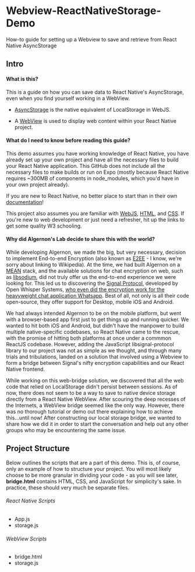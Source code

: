 # Webview-ReactNativeStorage-Demo
How-to guide for setting up a Webview to save and retrieve from React Native AsyncStorage


## Intro

#### What is this?
This is a guide on how you can save data to React Native's AsyncStorage, even when you find yourself working in a WebView.

- [AsyncStorage](https://facebook.github.io/react-native/docs/asyncstorage.html) is the native equivalent of LocalStorage in WebJS.

- A [WebView](https://facebook.github.io/react-native/docs/webview.html) is used to display web content within your React Native project.

#### What do I need to know before reading this guide?
This demo assumes you have working knowledge of React Native, you have already set up your own project and have all the necessary files to build your React Native application.  This GitHub does not include all the necessary files to make builds or run on Expo (mostly because React Native requires ~300MB of components in node_modules, which you'd have in your own project already).

If you are new to React Native, no better place to start than in their own [documentation](https://facebook.github.io/react-native/docs/getting-started.html)!

This project also assumes you are familiar with [WebJS](https://www.w3schools.com/js/default.asp), [HTML](https://www.w3schools.com/html/), and [CSS](https://www.w3schools.com/css/).  If you're new to web development or just need a refresher, hit up the links to get some quality W3 schooling.

#### Why did Algernon's Lab decide to share this with the world?
While developing Algernon, we made the big, but very necessary, decision to implement End-to-end Encryption (also known as [E2EE](https://en.wikipedia.org/wiki/End-to-end_encryption) - I know, we're sorry about linking to Wikipedia).  At the time, we had built Algernon on a [MEAN](http://mean.io/) stack, and the available solutions for chat encryption on web, such as [libsodium](https://github.com/jedisct1/libsodium), did not truly offer us the end-to-end experience we were looking for.  This led us to discovering the [Signal Protocol](https://signal.org/docs/), developed by Open Whisper Systems, [who even did the encryption work for the heavyweight chat application Whatsapp](https://signal.org/blog/whatsapp-complete/).  Best of all, not only is all their code open-source, they offer support for Desktop, mobile iOS and Android.

We had always intended Algernon to be on the mobile platform, but went with a browser-based app first just to get things up and running quicker.  We wanted to hit both iOS and Android, but didn't have the manpower to build multiple native-specific codebases, so React Native came to the rescue, with the promise of hitting both platforms at once under a commmon ReactJS codebase.  However, adding the JavaScript libsignal-protocol library to our project was not as simple as we thought, and through many trials and tribulations, landed on a solution that involved using a Webview to form a bridge between Signal's nifty encryption capabilities and our React Native frontend.

While working on this web-bridge solution, we discovered that all the web code that relied on LocalStorage didn't persist between sessions.  As of now, there does not seem to be a way to save to native device storage directly from a React Native WebView.  After scouring the deep recesses of the Internets, a WebView bridge seemed like the only way.  However, there was no thorough tutorial or demo out there explaining how to achieve this...until now!  After constructing our local storage bridge, we wanted to share how we did it in order to start the conversation and help out any other groups who may be encountering the same issue.


## Project Structure
Below outlines the scripts that are a part of this demo.  This is, of course, only an example of how to structure your project.  You will most likely choose to be more granular in dividing your code - as you will see later, **bridge.html** contains HTML, CSS, and JavaScript for simplicity's sake.  In practice, these should very much be separate files.

###### React Native Scripts
- App.js
- storage.js

###### WebView Scripts
- bridge.html
- storage.js
